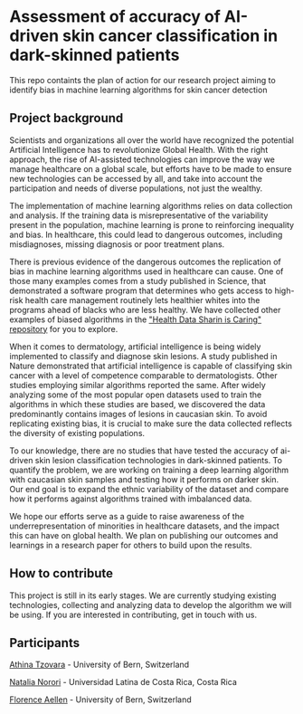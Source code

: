 
# Assessment of accuracy of AI-driven skin cancer classification in dark-skinned patients 

This repo containts the plan of action for our research project aiming to identify bias in machine learning algorithms for skin cancer detection

## Project background 

Scientists and organizations all over the world have recognized the potential Artificial Intelligence has to revolutionize Global Health.  With the right approach, the rise of AI-assisted technologies can improve the way we manage healthcare on a global scale, but efforts have to be made to ensure new technologies can be accessed by all, and take into account the participation and needs of diverse populations, not just the wealthy. 

The implementation of machine learning algorithms relies on data collection and analysis.   If the training data is misrepresentative of the variability present in the population, machine learning is prone to reinforcing inequality and bias. In healthcare, this could lead to dangerous outcomes, including misdiagnoses, missing diagnosis or poor treatment plans. 

There is previous evidence of the dangerous outcomes the replication of bias in machine learning algorithms used in healthcare can cause. One of those many examples comes from a  study published in Science, that demonstrated a software program that determines who gets access to high-risk health care management routinely lets healthier whites into the programs ahead of blacks who are less healthy. We have collected other examples of biased algorithms in the ["Health Data Sharin is Caring" repository](https://github.com/natalianorori/HealthDataSharingIsCarin) for you to explore. 

When it comes to dermatology,  artificial intelligence is being widely implemented to classify and diagnose skin lesions. A study published in Nature demonstrated that artificial intelligence is capable of classifying skin cancer with a level of competence comparable to dermatologists. Other studies employing similar algorithms reported the same. After widely analyzing some of the most popular open datasets used to train the algorithms in which these studies are based, we discovered the data predominantly contains images of lesions in caucasian skin. To avoid replicating existing bias, it is crucial to make sure the data collected reflects the diversity of existing populations.
 
To our knowledge, there are no studies that have tested the accuracy of ai-driven skin lesion classification technologies in dark-skinned patients. To quantify the problem, we are working on training a deep learning algorithm with caucasian skin samples and testing how it performs on darker skin.  Our end goal is to expand the ethnic variability of the dataset and compare how it performs against algorithms trained with imbalanced data. 

We hope our efforts serve as a guide to raise awareness of the underrepresentation of minorities in healthcare datasets, and the impact this can have on global health. We plan on publishing our outcomes and learnings in a research paper for others to build upon the results.  

## How to contribute 
This project is still in its early stages. We are currently studying existing technologies, collecting and analyzing data to develop the algorithm we will be using. If you are interested in contributing, get in touch with us. 

 
## Participants 

[Athina Tzovara](https://twitter.com/aath0) - University of Bern, Switzerland 

[Natalia Norori](https://twitter.com/natalianorori) - Universidad Latina de Costa Rica, Costa Rica 

[Florence Aellen](https://www.inf.unibe.ch/about_us/people/ccn/aellen_florence/index_eng.html) - University of Bern, Switzerland

